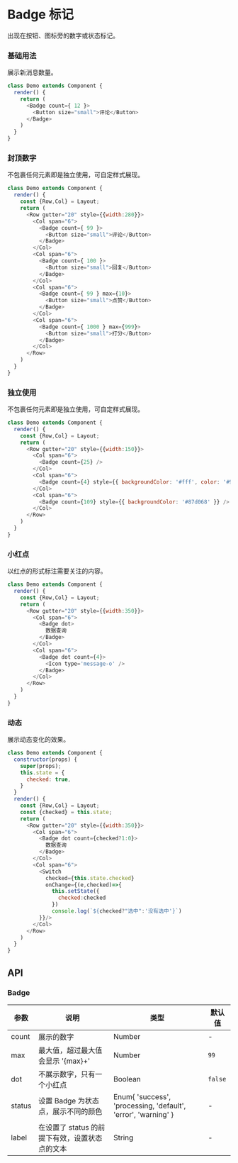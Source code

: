 Badge 标记
===

出现在按钮、图标旁的数字或状态标记。


### 基础用法

展示新消息数量。

<!--DemoStart--> 
```js
class Demo extends Component {
  render() {
    return (
      <Badge count={ 12 }>
        <Button size="small">评论</Button>
      </Badge>
    )
  }
}
```
<!--End-->


### 封顶数字

不包裹任何元素即是独立使用，可自定样式展现。

<!--DemoStart--> 
```js
class Demo extends Component {
  render() {
    const {Row,Col} = Layout;
    return (
      <Row gutter="20" style={{width:280}}>
        <Col span="6">
          <Badge count={ 99 }>
            <Button size="small">评论</Button>
          </Badge>
        </Col>
        <Col span="6">
          <Badge count={ 100 }>
            <Button size="small">回复</Button>
          </Badge>
        </Col>
        <Col span="6">
          <Badge count={ 99 } max={10}>
            <Button size="small">点赞</Button>
          </Badge>
        </Col>
        <Col span="6">
          <Badge count={ 1000 } max={999}>
            <Button size="small">打分</Button>
          </Badge>
        </Col>
      </Row>
    )
  }
}
```
<!--End-->

### 独立使用

不包裹任何元素即是独立使用，可自定样式展现。

<!--DemoStart--> 
```js
class Demo extends Component {
  render() {
    const {Row,Col} = Layout;
    return (
      <Row gutter="20" style={{width:150}}>
        <Col span="6">
          <Badge count={25} /> 
        </Col>
        <Col span="6">
          <Badge count={4} style={{ backgroundColor: '#fff', color: '#999', boxShadow: '0 0 0 1px #d9d9d9 inset' }} /> 
        </Col>
        <Col span="6">
          <Badge count={109} style={{ backgroundColor: '#87d068' }} /> 
        </Col>
      </Row>
    )
  }
}
```
<!--End-->

### 小红点

以红点的形式标注需要关注的内容。

<!--DemoStart--> 
```js
class Demo extends Component {
  render() {
    const {Row,Col} = Layout;
    return (
      <Row gutter="20" style={{width:350}}>
        <Col span="6">
          <Badge dot>
            数据查询
          </Badge>
        </Col>
        <Col span="6">
          <Badge dot count={4}>
            <Icon type='message-o' />
          </Badge>
        </Col>
      </Row>
    )
  }
}
```
<!--End-->

### 动态

展示动态变化的效果。

<!--DemoStart--> 
```js
class Demo extends Component {
  constructor(props) {
    super(props);
    this.state = {
      checked: true,
    }
  }
  render() {
    const {Row,Col} = Layout;
    const {checked} = this.state;
    return (
      <Row gutter="20" style={{width:350}}>
        <Col span="6">
          <Badge dot count={checked?1:0}>
            数据查询
          </Badge>
        </Col>
        <Col span="6">
          <Switch 
            checked={this.state.checked}
            onChange={(e,checked)=>{
              this.setState({
                checked:checked
              })
              console.log(`${checked?"选中":'没有选中'}`)
          }}/>
        </Col>
      </Row>
    )
  }
}
```
<!--End-->

## API

### Badge

| 参数 | 说明 | 类型 | 默认值 |
|--------- |-------- |--------- |-------- |
| count | 展示的数字 | Number | - |
| max | 最大值，超过最大值会显示 '{max}+' | Number | `99` |
| dot | 不展示数字，只有一个小红点 | Boolean | `false` |
| status | 设置 Badge 为状态点，展示不同的颜色 | Enum{ 'success', 'processing, 'default', 'error', 'warning' } | - |
| label | 在设置了 status 的前提下有效，设置状态点的文本 | String | - |